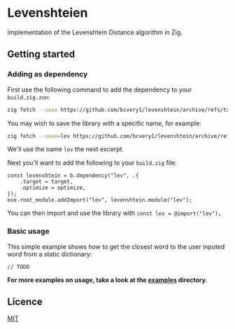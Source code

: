 # Levenshteien
Implementation of the Levenshtein Distance algorithm in Zig.

## Getting started

### Adding as dependency

First use the following command to add the dependency to your `build.zig.zon`:
```sh
zig fetch --save https://github.com/bcvery1/levenshtein/archive/refs/tags/[VERSION].tar.gz
```

You may wish to save the library with a specific name, for example:
```sh
zig fetch --save=lev https://github.com/bcvery1/levenshtein/archive/refs/tags/0.1.0.tar.gz
```
We'll use the name `lev` the next excerpt.

Next you'll want to add the following to your `build.zig` file:
```zig
const levenshtein = b.dependency("lev", .{
    .target = target,
    .optimize = optimize,
});
exe.root_module.addImport("lev", levenshtein.module("lev");
```

You can then import and use the library with `const lev = @import("lev");`

### Basic usage

This simple example shows how to get the closest word to the user inputed word from a static dictionary:
```zig
// TODO
```

**For more examples on usage, take a look at the [examples](./) directory.**

## Licence
[MIT](./LICENSE)
